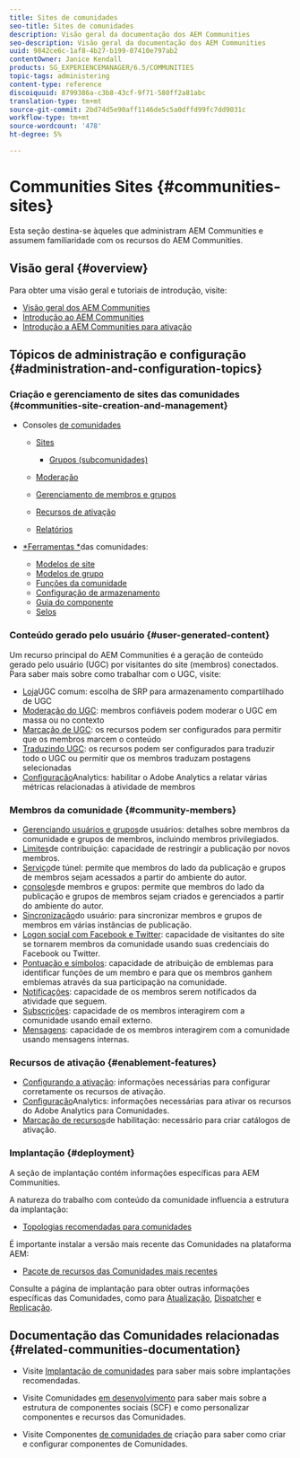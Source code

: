 ```yaml
---
title: Sites de comunidades
seo-title: Sites de comunidades
description: Visão geral da documentação dos AEM Communities
seo-description: Visão geral da documentação dos AEM Communities
uuid: 9842ce6c-1af8-4b27-b199-07410e797ab2
contentOwner: Janice Kendall
products: SG_EXPERIENCEMANAGER/6.5/COMMUNITIES
topic-tags: administering
content-type: reference
discoiquuid: 8799386a-c3b8-43cf-9f71-580ff2a81abc
translation-type: tm+mt
source-git-commit: 2bd74d5e90aff1146de5c5a0dffd99fc7dd9031c
workflow-type: tm+mt
source-wordcount: '478'
ht-degree: 5%

---
```



# Communities Sites {#communities-sites}

Esta seção destina-se àqueles que administram AEM Communities e assumem familiaridade com os recursos do AEM Communities.

## Visão geral {#overview}

Para obter uma visão geral e tutoriais de introdução, visite:

* [Visão geral dos AEM Communities](overview.md)
* [Introdução ao AEM Communities](getting-started.md)
* [Introdução a AEM Communities para ativação](getting-started-enablement.md)

## Tópicos de administração e configuração {#administration-and-configuration-topics}

### Criação e gerenciamento de sites das comunidades {#communities-site-creation-and-management}

* Consoles [de comunidades](consoles.md)

   * [Sites](sites-console.md)

      * [Grupos (subcomunidades)](groups.md)
   * [Moderação](moderation.md)
   * [Gerenciamento de membros e grupos](members.md)
   * [Recursos de ativação](resources.md)
   * [Relatórios](reports.md)


* [*Ferramentas *](tools.md)das comunidades:

   * [Modelos de site](sites.md)
   * [Modelos de grupo](tools-groups.md)
   * [Funções da comunidade](functions.md)
   * [Configuração de armazenamento](srp-config.md)
   * [Guia do componente](components-guide.md)
   * [Selos](badges.md)


### Conteúdo gerado pelo usuário {#user-generated-content}

Um recurso principal do AEM Communities é a geração de conteúdo gerado pelo usuário (UGC) por visitantes do site (membros) conectados. Para saber mais sobre como trabalhar com o UGC, visite:

* [Loja](working-with-srp.md)UGC comum: escolha de SRP para armazenamento compartilhado de UGC
* [Moderação do UGC](moderate-ugc.md): membros confiáveis podem moderar o UGC em massa ou no contexto
* [Marcação de UGC](tag-ugc.md): os recursos podem ser configurados para permitir que os membros marcem o conteúdo
* [Traduzindo UGC](translate-ugc.md): os recursos podem ser configurados para traduzir todo o UGC ou permitir que os membros traduzam postagens selecionadas
* [Configuração](analytics.md)Analytics: habilitar o Adobe Analytics a relatar várias métricas relacionadas à atividade de membros

### Membros da comunidade {#community-members}

* [Gerenciando usuários e grupos](users.md)de usuários: detalhes sobre membros da comunidade e grupos de membros, incluindo membros privilegiados.
* [Limites](limits.md)de contribuição: capacidade de restringir a publicação por novos membros.
* [Serviço](deploy-communities.md#tunnel-service-on-author)de túnel: permite que membros do lado da publicação e grupos de membros sejam acessados a partir do ambiente do autor.
* [consoles](members.md)de membros e grupos: permite que membros do lado da publicação e grupos de membros sejam criados e gerenciados a partir do ambiente do autor.
* [Sincronização](sync.md)do usuário: para sincronizar membros e grupos de membros em várias instâncias de publicação.
* [Logon social com Facebook e Twitter](social-login.md): capacidade de visitantes do site se tornarem membros da comunidade usando suas credenciais do Facebook ou Twitter.
* [Pontuação e símbolos](implementing-scoring.md): capacidade de atribuição de emblemas para identificar funções de um membro e para que os membros ganhem emblemas através da sua participação na comunidade.
* [Notificações](notifications.md): capacidade de os membros serem notificados da atividade que seguem.
* [Subscrições](subscriptions.md): capacidade de os membros interagirem com a comunidade usando email externo.
* [Mensagens](messaging.md): capacidade de os membros interagirem com a comunidade usando mensagens internas.

### Recursos de ativação {#enablement-features}

* [Configurando a ativação](enablement.md): informações necessárias para configurar corretamente os recursos de ativação.
* [Configuração](analytics.md)Analytics: informações necessárias para ativar os recursos do Adobe Analytics para Comunidades.
* [Marcação de recursos](tag-resources.md)de habilitação: necessário para criar catálogos de ativação.

### Implantação {#deployment}

A seção de implantação contém informações específicas para AEM Communities.

A natureza do trabalho com conteúdo da comunidade influencia a estrutura da implantação:

* [Topologias recomendadas para comunidades](topologies.md)

É importante instalar a versão mais recente das Comunidades na plataforma AEM:

* [Pacote de recursos das Comunidades mais recentes](deploy-communities.md#latestfeaturepack)

Consulte a página de implantação para obter outras informações específicas das Comunidades, como para [Atualização](upgrade.md), [Dispatcher](dispatcher.md) e [Replicação](deploy-communities.md#replication-agents-on-author).

## Documentação das Comunidades relacionadas {#related-communities-documentation}

* Visite [Implantação de comunidades](deploy-communities.md) para saber mais sobre implantações recomendadas.

* Visite Comunidades [em desenvolvimento](communities.md) para saber mais sobre a estrutura de componentes sociais (SCF) e como personalizar componentes e recursos das Comunidades.

* Visite Componentes [de comunidades de](author-communities.md) criação para saber como criar e configurar componentes de Comunidades.
